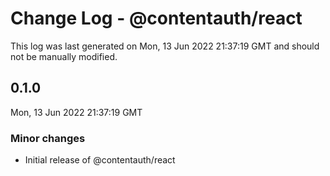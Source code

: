 # Change Log - @contentauth/react

This log was last generated on Mon, 13 Jun 2022 21:37:19 GMT and should not be manually modified.

## 0.1.0
Mon, 13 Jun 2022 21:37:19 GMT

### Minor changes

- Initial release of @contentauth/react

